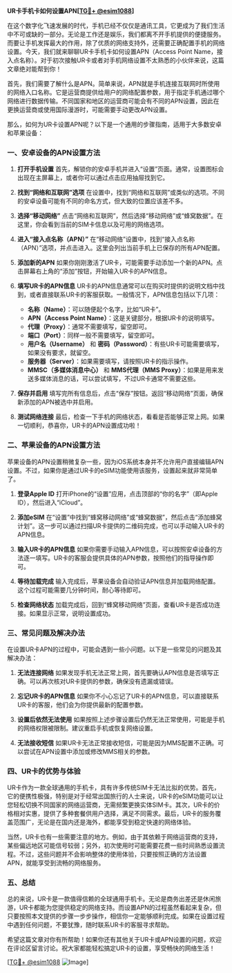 **UR卡手机卡如何设置APN[[TG💪+ @esim1088](https://t.me/s/esim1088)]**

在这个数字化飞速发展的时代，手机已经不仅仅是通讯工具，它更成为了我们生活中不可或缺的一部分。无论是工作还是娱乐，我们都离不开手机提供的便捷服务。而要让手机发挥最大的作用，除了优质的网络支持外，还需要正确配置手机的网络设置。今天，我们就来聊聊UR卡手机卡如何设置APN（Access Point Name，接入点名称）。对于初次接触UR卡或者对手机网络设置不太熟悉的小伙伴来说，这篇文章绝对能帮到你！

首先，我们需要了解什么是APN。简单来说，APN就是手机连接互联网时所使用的网络入口名称。它是运营商提供给用户的网络配置参数，用于指定手机通过哪个网络进行数据传输。不同国家和地区的运营商可能会有不同的APN设置，因此在更换运营商或使用国际漫游时，可能需要手动更改APN设置。

那么，如何为UR卡设置APN呢？以下是一个通用的步骤指南，适用于大多数安卓和苹果设备：

### **一、安卓设备的APN设置方法**

1. **打开手机设置**
   首先，解锁你的安卓手机并进入“设置”页面。通常，设置图标会出现在主屏幕上，或者你可以通过点击应用抽屉找到它。

2. **找到“网络和互联网”选项**
   在设置中，找到“网络和互联网”或类似的选项。不同的安卓设备可能有不同的命名方式，但大致的位置应该差不多。

3. **选择“移动网络”**
   点击“网络和互联网”，然后选择“移动网络”或“蜂窝数据”。在这里，你会看到当前的SIM卡信息以及可用的网络选项。

4. **进入“接入点名称（APN）”**
   在“移动网络”设置中，找到“接入点名称（APN）”选项，并点击进入。这里会列出当前手机上已保存的所有APN配置。

5. **添加新的APN**
   如果你刚刚激活了UR卡，可能需要手动添加一个新的APN。点击屏幕右上角的“添加”按钮，开始输入UR卡的APN信息。

6. **填写UR卡的APN信息**
   UR卡的APN信息通常可以在购买时提供的说明文档中找到，或者直接联系UR卡的客服获取。一般情况下，APN信息包括以下几项：
   - **名称（Name）**：可以随便起个名字，比如“UR卡”。
   - **APN（Access Point Name）**：这是关键部分，根据UR卡的说明填写。
   - **代理（Proxy）**：通常不需要填写，留空即可。
   - **端口（Port）**：同样一般不需要填写，留空即可。
   - **用户名（Username）** 和 **密码（Password）**：有些UR卡可能需要填写，如果没有要求，就留空。
   - **服务器（Server）**：如果需要填写，请按照UR卡的指示操作。
   - **MMSC（多媒体消息中心）** 和 **MMS代理（MMS Proxy）**：如果是用来发送多媒体消息的话，可以尝试填写，不过UR卡通常不需要这些。

7. **保存并启用**
   填写完所有信息后，点击“保存”按钮。返回“移动网络”页面，确保新添加的APN被选中并启用。

8. **测试网络连接**
   最后，检查一下手机的网络状态，看看是否能够正常上网。如果一切顺利，恭喜你，UR卡的APN设置成功啦！

### **二、苹果设备的APN设置方法**

苹果设备的APN设置稍微复杂一些，因为iOS系统本身并不允许用户直接编辑APN设置。不过，如果你是通过UR卡的eSIM功能使用该服务，设置起来就非常简单了。

1. **登录Apple ID**
   打开iPhone的“设置”应用，点击顶部的“你的名字”（即Apple ID），然后进入“iCloud”。

2. **添加eSIM**
   在“设置”中找到“蜂窝移动网络”或“蜂窝数据”，然后点击“添加蜂窝计划”。这一步可以通过扫描UR卡提供的二维码完成，也可以手动输入UR卡的APN信息。

3. **输入UR卡的APN信息**
   如果你需要手动输入APN信息，可以按照安卓设备的方法逐一填写。UR卡的客服会提供具体的APN参数，按照他们的指导操作即可。

4. **等待加载完成**
   输入完成后，苹果设备会自动验证APN信息并加载网络配置。这个过程可能需要几分钟时间，耐心等待即可。

5. **检查网络状态**
   加载完成后，回到“蜂窝移动网络”页面，查看UR卡是否成功连接。如果显示正常，说明设置成功。

### **三、常见问题及解决办法**

在设置UR卡APN的过程中，可能会遇到一些小问题。以下是一些常见的问题及其解决办法：

1. **无法连接网络**
   如果发现手机无法正常上网，首先要确认APN信息是否填写正确。可以再次核对UR卡提供的参数，确保没有遗漏或错误。

2. **忘记UR卡的APN信息**
   如果你不小心忘记了UR卡的APN信息，可以直接联系UR卡的客服，他们会为你提供最新的配置参数。

3. **设置后依然无法使用**
   如果按照上述步骤设置后仍然无法正常使用，可能是手机的网络权限被限制。建议重启手机或恢复网络设置。

4. **无法接收短信**
   如果UR卡无法正常接收短信，可能是因为MMS配置不正确。可以尝试在APN设置中添加或修改MMS相关的参数。

### **四、UR卡的优势与体验**

UR卡作为一款全球通用的手机卡，具有许多传统SIM卡无法比拟的优势。首先，它的便携性极强，特别是对于经常出国旅行的人士来说，UR卡的eSIM功能可以让您轻松切换不同国家的网络运营商，无需频繁更换实体SIM卡。其次，UR卡的价格相对实惠，提供了多种套餐供用户选择，满足不同需求。最后，UR卡的服务覆盖范围广，无论是在国内还是海外，都能享受到稳定快速的网络体验。

当然，UR卡也有一些需要注意的地方。例如，由于其依赖于网络运营商的支持，某些偏远地区可能信号较弱；另外，初次使用时可能需要花费一些时间熟悉设置流程。不过，这些问题并不会影响整体的使用体验，只要按照正确的方法设置APN，就能享受到流畅的网络服务。

### **五、总结**

总的来说，UR卡是一款值得信赖的全球通用手机卡。无论是商务出差还是休闲旅游，UR卡都能为您提供稳定的网络支持。而设置APN的过程虽然看起来复杂，但只要按照本文提供的步骤一步步操作，相信你一定能够顺利完成。如果在设置过程中遇到任何问题，不要犹豫，随时联系UR卡的客服寻求帮助。

希望这篇文章对你有所帮助！如果你还有其他关于UR卡或APN设置的问题，欢迎在评论区留言讨论。祝大家都能轻松搞定UR卡的设置，享受畅快的网络生活！

[[TG💪+ @esim1088](https://t.me/s/esim1088) ![Image](https://i.postimg.cc/4NQfJmqS/Snipaste-2025-05-13-00-14-12.png)]